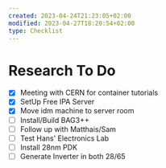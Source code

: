 ```yaml
---
created: 2023-04-24T21:23:05+02:00
modified: 2023-04-27T18:20:54+02:00
type: Checklist
---
```


# Research To Do

- [x] Meeting with CERN for container tutorials
- [x] SetUp Free IPA Server
- [x] Move idm machine to server room
- [ ] Install/Build BAG3++
- [ ] Follow up with Matthais/Sam
- [ ] Test Hans' Electronics Lab
- [ ] Install 28nm PDK
- [ ] Generate Inverter in both 28/65
